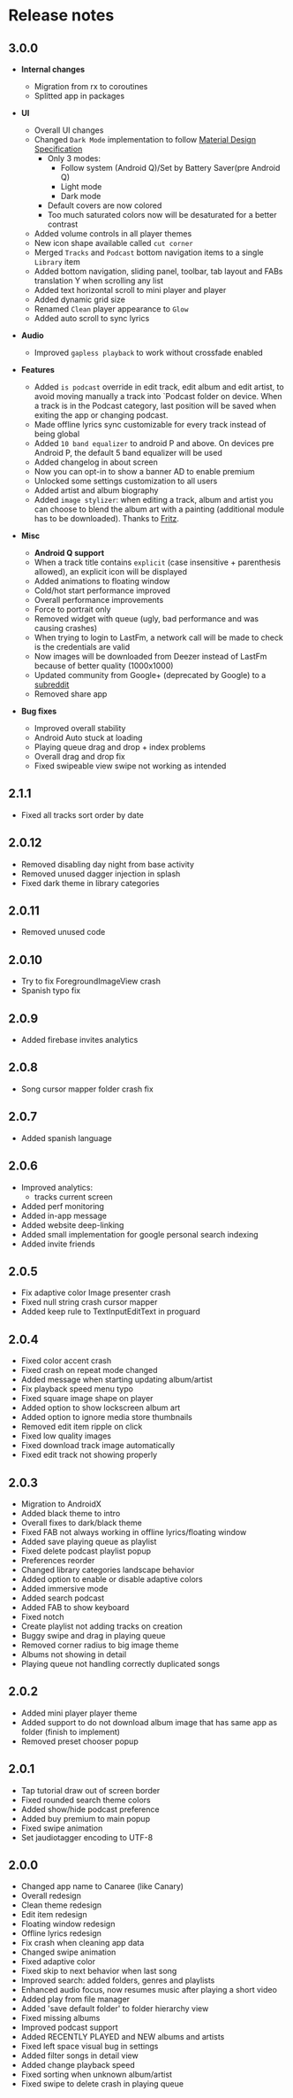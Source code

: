 # Release notes

## 3.0.0

- **Internal changes**
    - Migration from rx to coroutines
    - Splitted app in packages

- **UI**
    - Overall UI changes
    - Changed `Dark Mode` implementation to follow [Material Design Specification](https://material.io/design/color/dark-theme.html)
        - Only 3 modes:
            - Follow system (Android Q)/Set by Battery Saver(pre Android Q)
            - Light mode 
            - Dark mode
        - Default covers are now colored
        - Too much saturated colors now will be desaturated for a better contrast
    - Added volume controls in all player themes
    - New icon shape available called `cut corner`
    - Merged `Tracks` and `Podcast` bottom navigation items to a single `Library` item
    - Added bottom navigation, sliding panel, toolbar, tab layout and FABs translation Y when 
        scrolling any list
    - Added text horizontal scroll to mini player and player 
    - Added dynamic grid size
    - Renamed `Clean` player appearance to `Glow`
    - Added auto scroll to sync lyrics  
            
- **Audio**
    - Improved `gapless playback` to work without crossfade enabled
            
- **Features**
    - Added `is podcast` override in edit track, edit album and edit artist, to avoid moving manually 
        a track into `Podcast folder on device. When a track is in the Podcast category, last position 
        will be saved when exiting the app or changing podcast.
    - Made offline lyrics sync customizable for every track instead of being global
    - Added `10 band equalizer` to android P and above. On devices pre Android P, the default 5 band 
        equalizer will be used
    - Added changelog in about screen
    - Now you can opt-in to show a banner AD to enable premium
    - Unlocked some settings customization to all users
    - Added artist and album biography
    - Added `image stylizer`: when editing a track, album and artist you can choose to blend the album 
        art with a painting (additional module has to be downloaded). Thanks to [Fritz](https://www.fritz.ai/). 
      
- **Misc**
    - **Android Q support**
    - When a track title contains `explicit` (case insensitive + parenthesis allowed), an explicit icon
        will be displayed
    - Added animations to floating window
    - Cold/hot start performance improved
    - Overall performance improvements
    - Force to portrait only
    - Removed widget with queue (ugly, bad performance and was causing crashes)
    - When trying to login to LastFm, a network call will be made to check is the credentials are valid
    - Now images will be downloaded from Deezer instead of LastFm because of better quality (1000x1000)
    - Updated community from Google+ (deprecated by Google) to a [subreddit](https://www.reddit.com/r/canaree/)
    - Removed share app  
            
- **Bug fixes**
    - Improved overall stability
    - Android Auto stuck at loading 
    - Playing queue drag and drop + index problems
    - Overall drag and drop fix
    - Fixed swipeable view swipe not working as intended  

## 2.1.1
- Fixed all tracks sort order by date

## 2.0.12
- Removed disabling day night from base activity
- Removed unused dagger injection in splash
- Fixed dark theme in library categories

## 2.0.11
- Removed unused code


## 2.0.10
- Try to fix ForegroundImageView crash
- Spanish typo fix

## 2.0.9
- Added firebase invites analytics

## 2.0.8
- Song cursor mapper folder crash fix

## 2.0.7
- Added spanish language

## 2.0.6
- Improved analytics:
    - tracks current screen
- Added perf monitoring
- Added in-app message
- Added website deep-linking
- Added small implementation for google personal search indexing
- Added invite friends

## 2.0.5
- Fix adaptive color Image presenter crash
- Fixed null string crash cursor mapper
- Added keep rule to TextInputEditText in proguard

## 2.0.4
- Fixed color accent crash
- Fixed crash on repeat mode changed
- Added message when starting updating album/artist
- Fix playback speed menu typo
- Fixed square image shape on player
- Added option to show lockscreen album art
- Added option to ignore media store thumbnails
- Removed edit item ripple on click
- Fixed low quality images
- Fixed download track image automatically
- Fixed edit track not showing properly

## 2.0.3

- Migration to AndroidX
- Added black theme to intro
- Overall fixes to dark/black theme
- Fixed FAB not always working in offline lyrics/floating window
- Added save playing queue as playlist
- Fixed delete podcast playlist popup
- Preferences reorder
- Changed library categories landscape behavior
- Added option to enable or disable adaptive colors
- Added immersive mode
- Added search podcast
- Added FAB to show keyboard
- Fixed notch
- Create playlist not adding tracks on creation
- Buggy swipe and drag in playing queue
- Removed corner radius to big image theme
- Albums not showing in detail
- Playing queue not handling correctly duplicated songs


## 2.0.2
- Added mini player player theme
- Added support to do not download album image that has same app as folder (finish to implement)
- Removed preset chooser popup


## 2.0.1
- Tap tutorial draw out of screen border
- Fixed rounded search theme colors
- Added show/hide podcast preference
- Added buy premium to main popup
- Fixed swipe animation
- Set jaudiotagger encoding to UTF-8


## 2.0.0
- Changed app name to Canaree (like Canary)
- Overall redesign
- Clean theme redesign
- Edit item redesign
- Floating window redesign
- Offline lyrics redesign
- Fix crash when cleaning app data
- Changed swipe animation
- Fixed adaptive color
- Fixed skip to next behavior when last song
- Improved search: added folders, genres and playlists
- Enhanced audio focus, now resumes music after playing a short video
- Added play from file manager
- Added 'save default folder' to folder hierarchy view
- Fixed missing albums
- Improved podcast support
- Added RECENTLY PLAYED and NEW albums and artists
- Fixed left space visual bug in settings
- Added filter songs in detail view
- Added change playback speed
- Fixed sorting when unknown album/artist
- Fixed swipe to delete crash in playing queue